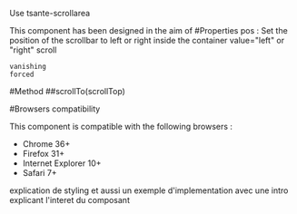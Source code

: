 Use tsante-scrollarea


This component has been designed in the aim of
#Properties 
	pos : Set the position of the scrollbar to left or right inside the container value="left" or "right" scroll


	vanishing
	forced



#Method
##scrollTo(scrollTop)


#Browsers compatibility

This component is compatible with the following browsers : 
* Chrome 36+
* Firefox 31+
* Internet Explorer 10+
* Safari 7+


explication de styling et aussi un exemple d'implementation avec une intro explicant l'interet du composant
